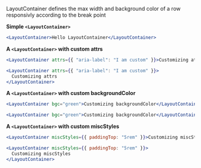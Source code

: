 LayoutContainer defines the max width and background color of a row responsivly according to the break point

**Simple `<LayoutContainer>`**

```jsx
<LayoutContainer>Hello LayoutContainer</LayoutContainer>
```

**A `<LayoutContainer>` with custom attrs**

```jsx static
<LayoutContainer attrs={{ "aria-label": "I am custom" }}>Customizing attrs</LayoutContainer>
```

```jsx
<LayoutContainer attrs={{ "aria-label": "I am custom" }}>
  Customizing attrs
</LayoutContainer>
```

**A `<LayoutContainer>` with custom backgroundColor**

```jsx static
<LayoutContainer bgc="green">Customizing backgroundColor</LayoutContainer>
```

```jsx
<LayoutContainer bgc="green">Customizing backgroundColor</LayoutContainer>
```

**A `<LayoutContainer>` with custom miscStyles**

<!-- todo: check why miscStyles not working -->

```jsx static
<LayoutContainer miscStyles={{ paddingTop: "5rem" }}>Customizing miscStyles</LayoutContainer>
```

```jsx
<LayoutContainer miscStyles={{ paddingTop: "5rem" }}>
  Customizing miscStyles
</LayoutContainer>
```
